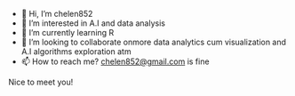 - 👋 Hi, I’m chelen852
- 👀 I’m interested in A.I and data analysis
- 🌱 I’m currently learning R
- 💞️ I’m looking to collaborate onmore data analytics cum visualization and A.I algorithms exploration atm
- 📫 How to reach me? chelen852@gmail.com is fine

<!---
chelen03/chelen03 is a ✨ special ✨ repository because its `README.md` (this file) appears on your GitHub profile.
You can click the Preview link to take a look at your changes.
--->
Nice to meet you!

